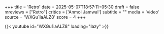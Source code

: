 +++
title = 'Retro'
date = 2025-05-07T18:57:11+05:30
draft = false
mreviews = ["Retro"]
critics = ['Anmol Jamwal']
subtitle = ""
media = 'video'
source = 'WXGu1iaALZ8'
score = 4
+++

{{< youtube id="WXGu1iaALZ8" loading="lazy" >}}
